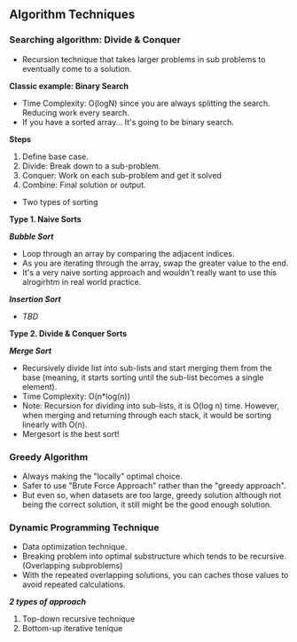 ## Algorithm Techniques

### Searching algorithm: Divide & Conquer
- Recursion technique that takes larger problems in sub problems to eventually come to a solution.

**Classic example: Binary Search**
- Time Complexity: O(logN) since you are always splitting the search. Reducing work every search.  
- If you have a sorted array... It's going to be binary search.

**Steps**
1. Define base case.
2. Divide: Break down to a sub-problem.
3. Conquer: Work on each sub-problem and get it solved
4. Combine: Final solution or output.


- Two types of sorting

**Type 1. Naive Sorts**

***Bubble Sort***
- Loop through an array by comparing the adjacent indices.
- As you are iterating through the array, swap the greater value to the end.
- It's a very naive sorting approach and wouldn't really want to use this alrogirhtm in real world practice.

***Insertion Sort***
- _TBD_ 

**Type 2. Divide & Conquer Sorts**

***Merge Sort***
- Recursively divide list into sub-lists and start merging them from the base (meaning, it starts sorting until the sub-list becomes a single element).
- Time Complexity: O(n*log(n))
- Note: Recursion for dividing into sub-lists, it is O(log n) time. However, when merging and returning through each stack, it would be sorting linearly with O(n).
- Mergesort is the best sort!

### Greedy Algorithm
- Always making the "locally" optimal choice.
- Safer to use "Brute Force Approach" rather than the "greedy approach".
- But even so, when datasets are too large, greedy solution although not being the correct solution, it still might be the good enough solution. 

### Dynamic Programming Technique ###
- Data optimization technique.
- Breaking problem into optimal substructure which tends to be recursive. (Overlapping subproblems)
- With the repeated overlapping solutions, you can caches those values to avoid repeated calculations.

***2 types of approach***
1. Top-down recursive technique
2. Bottom-up iterative tenique


